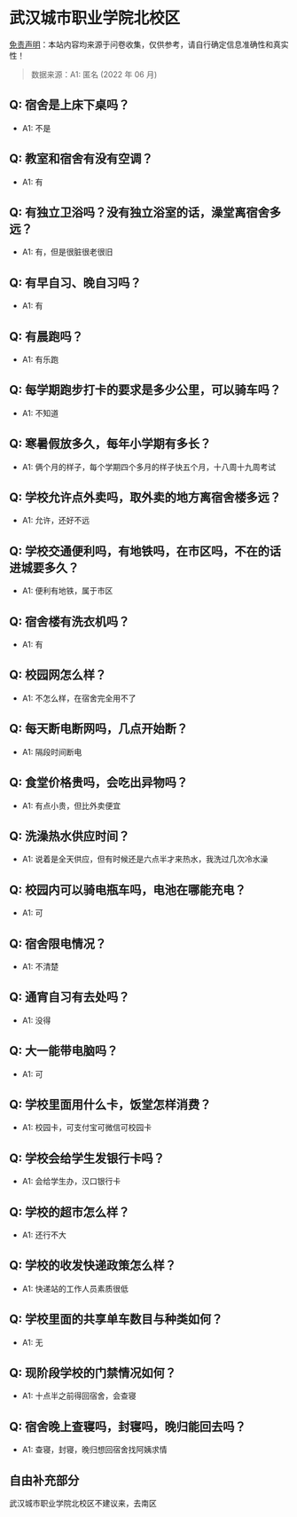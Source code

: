 # 武汉城市职业学院北校区

[免责声明](https://colleges.chat/#_3)：本站内容均来源于问卷收集，仅供参考，请自行确定信息准确性和真实性！

> 数据来源：A1: 匿名 (2022 年 06 月)

## Q: 宿舍是上床下桌吗？

- A1: 不是

## Q: 教室和宿舍有没有空调？

- A1: 有

## Q: 有独立卫浴吗？没有独立浴室的话，澡堂离宿舍多远？

- A1: 有，但是很脏很老很旧

## Q: 有早自习、晚自习吗？

- A1: 有

## Q: 有晨跑吗？

- A1: 有乐跑

## Q: 每学期跑步打卡的要求是多少公里，可以骑车吗？

- A1: 不知道

## Q: 寒暑假放多久，每年小学期有多长？

- A1: 俩个月的样子，每个学期四个多月的样子快五个月，十八周十九周考试

## Q: 学校允许点外卖吗，取外卖的地方离宿舍楼多远？

- A1: 允许，还好不远

## Q: 学校交通便利吗，有地铁吗，在市区吗，不在的话进城要多久？

- A1: 便利有地铁，属于市区

## Q: 宿舍楼有洗衣机吗？

- A1: 有

## Q: 校园网怎么样？

- A1: 不怎么样，在宿舍完全用不了

## Q: 每天断电断网吗，几点开始断？

- A1: 隔段时间断电

## Q: 食堂价格贵吗，会吃出异物吗？

- A1: 有点小贵，但比外卖便宜

## Q: 洗澡热水供应时间？

- A1: 说着是全天供应，但有时候还是六点半才来热水，我洗过几次冷水澡

## Q: 校园内可以骑电瓶车吗，电池在哪能充电？

- A1: 可

## Q: 宿舍限电情况？

- A1: 不清楚

## Q: 通宵自习有去处吗？

- A1: 没得

## Q: 大一能带电脑吗？

- A1: 可

## Q: 学校里面用什么卡，饭堂怎样消费？

- A1: 校园卡，可支付宝可微信可校园卡

## Q: 学校会给学生发银行卡吗？

- A1: 会给学生办，汉口银行卡

## Q: 学校的超市怎么样？

- A1: 还行不大

## Q: 学校的收发快递政策怎么样？

- A1: 快递站的工作人员素质很低

## Q: 学校里面的共享单车数目与种类如何？

- A1: 无

## Q: 现阶段学校的门禁情况如何？

- A1: 十点半之前得回宿舍，会查寝

## Q: 宿舍晚上查寝吗，封寝吗，晚归能回去吗？

- A1: 查寝，封寝，晚归想回宿舍找阿姨求情

## 自由补充部分

武汉城市职业学院北校区不建议来，去南区